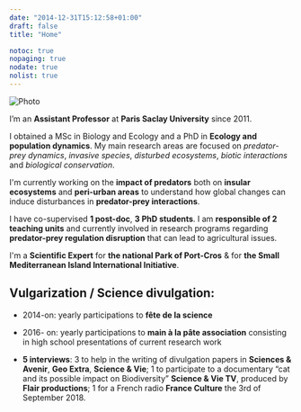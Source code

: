 ```yaml
---
date: "2014-12-31T15:12:58+01:00"
draft: false
title: "Home"

notoc: true
nopaging: true
nodate: true
nolist: true
---
```


![Photo](/3.jpg)

I’m an **Assistant Professor** at **Paris Saclay University** since 2011.

I obtained a MSc in Biology and Ecology and a PhD in **Ecology and population dynamics**. My main research areas are focused on *predator-prey dynamics*, *invasive species*, *disturbed ecosystems*, *biotic interactions* and *biological conservation*. 

I'm currently working on the **impact of predators** both on **insular ecosystems** and **peri-urban areas** to understand how global changes can induce disturbances in **predator-prey interactions**. 

I have co-supervised **1 post-doc**, **3 PhD students**. I am **responsible of 2 teaching units** and currently involved in  research programs regarding **predator-prey regulation disruption** that can lead to agricultural issues.

I'm a **Scientific Expert** for **the national Park of Port-Cros** & for **the Small Mediterranean Island International Initiative**.  



## Vulgarization / Science divulgation:

* 2014-on: yearly participations to **fête de la science**

* 2016- on: yearly participations to **main à la pâte association** consisting in high school presentations of current research work

* **5 interviews**: 
3 to help in the writing of divulgation papers in **Sciences & Avenir**, **Geo Extra**, **Science & Vie**; 
1 to participate to a documentary “cat and its possible impact on Biodiversity” **Science & Vie TV**, produced by **Flair productions**; 
1 for a French radio **France Culture** the 3rd of September 2018.